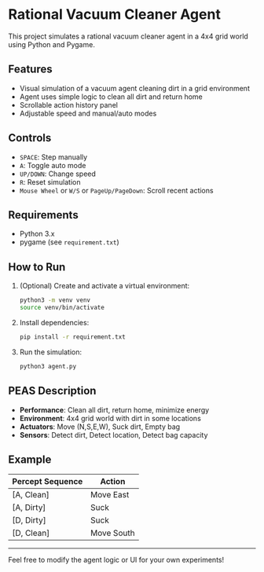 # Rational Vacuum Cleaner Agent

This project simulates a rational vacuum cleaner agent in a 4x4 grid world using Python and Pygame.

## Features
- Visual simulation of a vacuum agent cleaning dirt in a grid environment
- Agent uses simple logic to clean all dirt and return home
- Scrollable action history panel
- Adjustable speed and manual/auto modes

## Controls
- `SPACE`: Step manually
- `A`: Toggle auto mode
- `UP/DOWN`: Change speed
- `R`: Reset simulation
- `Mouse Wheel` or `W/S` or `PageUp/PageDown`: Scroll recent actions

## Requirements
- Python 3.x
- pygame (see `requirement.txt`)

## How to Run
1. (Optional) Create and activate a virtual environment:
   ```bash
   python3 -m venv venv
   source venv/bin/activate
   ```
2. Install dependencies:
   ```bash
   pip install -r requirement.txt
   ```
3. Run the simulation:
   ```bash
   python3 agent.py
   ```

## PEAS Description
- **Performance**: Clean all dirt, return home, minimize energy
- **Environment**: 4x4 grid world with dirt in some locations
- **Actuators**: Move (N,S,E,W), Suck dirt, Empty bag
- **Sensors**: Detect dirt, Detect location, Detect bag capacity

## Example

| Percept Sequence | Action      |
|------------------|------------|
| [A, Clean]       | Move East  |
| [A, Dirty]       | Suck       |
| [D, Dirty]       | Suck       |
| [D, Clean]       | Move South |

---

Feel free to modify the agent logic or UI for your own experiments!
